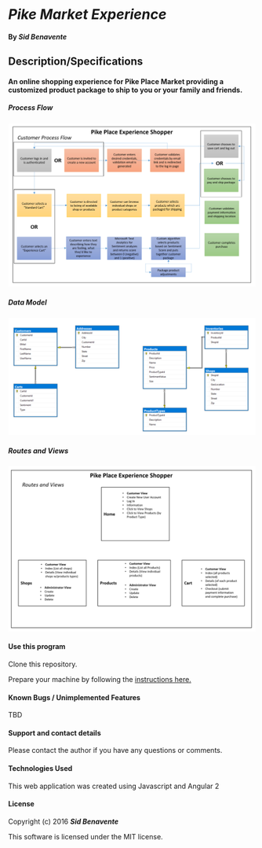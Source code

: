 # _Pike Market Experience_

#### By _**Sid Benavente**_

## Description/Specifications

#### An online shopping experience for Pike Place Market providing a customized product package to ship to you or your family and friends.


##### Process Flow

![process](/src/PikeMarketShopper/wwwroot/img/ProcessFlow.PNG)

##### Data Model

![process](/src/PikeMarketShopper/wwwroot/img/DbModel.PNG)

##### Routes and Views

![process](/src/PikeMarketShopper/wwwroot/img/RoutesViews.PNG)

#### Use this program
Clone this repository.

Prepare your machine by following the [instructions here.](https://www.learnhowtoprogram.com/)

#### Known Bugs / Unimplemented Features
TBD

#### Support and contact details
Please contact the author if you have any questions or comments.

#### Technologies Used
This web application was created using Javascript and Angular 2

#### License
Copyright (c) 2016 _**Sid Benavente**_

This software is licensed under the MIT license.
